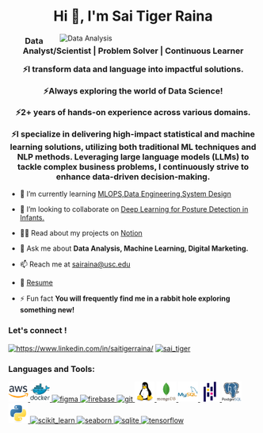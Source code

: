 <h1 align="center">Hi 👋, I'm Sai Tiger Raina</h1>
<img align="right" alt="Data Analysis" width="400" src="https://i.pinimg.com/originals/fc/71/63/fc71635c7f1b09ed30413f59bb749582.gif">
<h3 align="center">

**Data Analyst/Scientist | Problem Solver | Continuous Learner**

⚡I transform data and language into impactful solutions.

⚡Always exploring the world of Data Science! 

⚡2+ years of hands-on experience across various domains. 

⚡I specialize in delivering high-impact statistical and machine learning solutions, utilizing both traditional ML techniques and NLP methods. 
  Leveraging large language models (LLMs) to tackle complex business problems, I continuously strive to enhance data-driven decision-making.

</h3>

- 🌱 I’m currently learning [MLOPS,Data Engineering,System Design](https://github.com/saitiger/Data-Engineering-Zoomcamp)

- 👯 I’m looking to collaborate on [Deep Learning for Posture Detection in Infants.](https://github.com/saitiger/Tummy-Time)

- 👨‍💻 Read about my projects on [Notion](https://portfolio-sai-raina.notion.site/)

- 💬 Ask me about **Data Analysis, Machine Learning, Digital Marketing.**

- 📫 Reach me at sairaina@usc.edu

- 📄 [Resume](https://drive.google.com/file/d/1POK24MV_7EotAqpOps5iFiBMFgxnogG8/view?usp=sharing)

- ⚡ Fun fact **You will frequently find me in a rabbit hole exploring something new!**

<h3 align="left">Let's connect !</h3>
<p align="left">
<a href="https://linkedin.com/in/https://www.linkedin.com/in/saitigerraina/" target="blank"><img align="center" src="https://raw.githubusercontent.com/rahuldkjain/github-profile-readme-generator/master/src/images/icons/Social/linked-in-alt.svg" alt="https://www.linkedin.com/in/saitigerraina/" height="30" width="40" /></a>
<a href="https://www.leetcode.com/sai_tiger" target="blank"><img align="center" src="https://raw.githubusercontent.com/rahuldkjain/github-profile-readme-generator/master/src/images/icons/Social/leet-code.svg" alt="sai_tiger" height="30" width="40" /></a>
</p>

<h3 align="left">Languages and Tools:</h3>
<p align="left"> <a href="https://aws.amazon.com" target="_blank" rel="noreferrer"> <img src="https://raw.githubusercontent.com/devicons/devicon/master/icons/amazonwebservices/amazonwebservices-original-wordmark.svg" alt="aws" width="40" height="40"/> </a> <a href="https://www.docker.com/" target="_blank" rel="noreferrer"> <img src="https://raw.githubusercontent.com/devicons/devicon/master/icons/docker/docker-original-wordmark.svg" alt="docker" width="40" height="40"/> </a> <a href="https://www.figma.com/" target="_blank" rel="noreferrer"> <img src="https://www.vectorlogo.zone/logos/figma/figma-icon.svg" alt="figma" width="40" height="40"/> </a> <a href="https://firebase.google.com/" target="_blank" rel="noreferrer"> <img src="https://www.vectorlogo.zone/logos/firebase/firebase-icon.svg" alt="firebase" width="40" height="40"/> </a> <a href="https://git-scm.com/" target="_blank" rel="noreferrer"> <img src="https://www.vectorlogo.zone/logos/git-scm/git-scm-icon.svg" alt="git" width="40" height="40"/> </a> <a href="https://www.linux.org/" target="_blank" rel="noreferrer"> <img src="https://raw.githubusercontent.com/devicons/devicon/master/icons/linux/linux-original.svg" alt="linux" width="40" height="40"/> </a> <a href="https://www.mongodb.com/" target="_blank" rel="noreferrer"> <img src="https://raw.githubusercontent.com/devicons/devicon/master/icons/mongodb/mongodb-original-wordmark.svg" alt="mongodb" width="40" height="40"/> </a> <a href="https://www.mysql.com/" target="_blank" rel="noreferrer"> <img src="https://raw.githubusercontent.com/devicons/devicon/master/icons/mysql/mysql-original-wordmark.svg" alt="mysql" width="40" height="40"/> </a> <a href="https://pandas.pydata.org/" target="_blank" rel="noreferrer"> <img src="https://raw.githubusercontent.com/devicons/devicon/2ae2a900d2f041da66e950e4d48052658d850630/icons/pandas/pandas-original.svg" alt="pandas" width="40" height="40"/> </a> <a href="https://www.postgresql.org" target="_blank" rel="noreferrer"> <img src="https://raw.githubusercontent.com/devicons/devicon/master/icons/postgresql/postgresql-original-wordmark.svg" alt="postgresql" width="40" height="40"/> </a> <a href="https://www.python.org" target="_blank" rel="noreferrer"> <img src="https://raw.githubusercontent.com/devicons/devicon/master/icons/python/python-original.svg" alt="python" width="40" height="40"/> </a> <a href="https://scikit-learn.org/" target="_blank" rel="noreferrer"> <img src="https://upload.wikimedia.org/wikipedia/commons/0/05/Scikit_learn_logo_small.svg" alt="scikit_learn" width="40" height="40"/> </a> <a href="https://seaborn.pydata.org/" target="_blank" rel="noreferrer"> <img src="https://seaborn.pydata.org/_images/logo-mark-lightbg.svg" alt="seaborn" width="40" height="40"/> </a> <a href="https://www.sqlite.org/" target="_blank" rel="noreferrer"> <img src="https://www.vectorlogo.zone/logos/sqlite/sqlite-icon.svg" alt="sqlite" width="40" height="40"/> </a> <a href="https://www.tensorflow.org" target="_blank" rel="noreferrer"> <img src="https://www.vectorlogo.zone/logos/tensorflow/tensorflow-icon.svg" alt="tensorflow" width="40" height="40"/> </a> </p>
